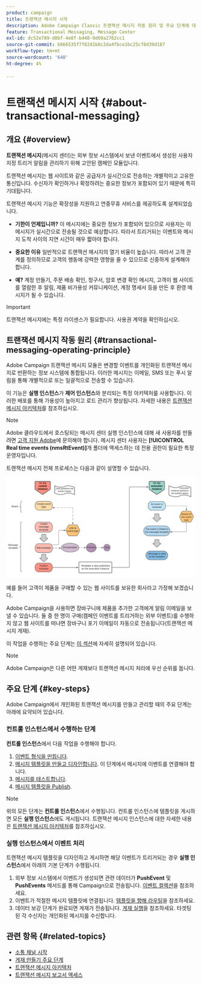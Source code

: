 ```yaml
---
product: campaign
title: 트랜잭션 메시지 시작
description: Adobe Campaign Classic 트랜잭션 메시지 작동 원리 및 주요 단계에 대해 자세히 알아보십시오
feature: Transactional Messaging, Message Center
exl-id: dc52e789-d0bf-4e8f-b448-9d69a2762cc1
source-git-commit: b666535f7f82d1b8c2da4fbce1bc25cf8d39d187
workflow-type: tm+mt
source-wordcount: '640'
ht-degree: 4%

---
```



# 트랜잭션 메시지 시작 {#about-transactional-messaging}



## 개요 {#overview}

**트랜잭션 메시지**(메시지 센터)는 외부 정보 시스템에서 보낸 이벤트에서 생성된 사용자 지정 트리거 알림을 관리하기 위해 고안된 캠페인 모듈입니다.

트랜잭션 메시지는 웹 사이트와 같은 공급자가 실시간으로 전송하는 개별적이고 고유한 통신입니다. 수신자가 확인하거나 확정하려는 중요한 정보가 포함되어 있기 때문에 특히 기대됩니다.

트랜잭션 메시지 기능은 확장성을 지원하고 연중무휴 서비스를 제공하도록 설계되었습니다.

* **기한이 언제입니까?** 이 메시지에는 중요한 정보가 포함되어 있으므로 사용자는 이 메시지가 실시간으로 전송될 것으로 예상합니다. 따라서 트리거되는 이벤트와 메시지 도착 사이의 지연 시간이 매우 짧아야 합니다.

* **중요한 이유** 일반적으로 트랜잭션 메시지의 열기 비율이 높습니다. 따라서 고객 관계를 정의하므로 고객의 행동에 강력한 영향을 줄 수 있으므로 신중하게 설계해야 합니다.

* **예?** 계정 만들기, 주문 배송 확인, 청구서, 암호 변경 확인 메시지, 고객이 웹 사이트를 열람한 후 알림, 제품 비가용성 커뮤니케이션, 계정 명세서 등을 만든 후 환영 메시지가 될 수 있습니다.

>[!IMPORTANT]
>
>트랜잭션 메시지에는 특정 라이센스가 필요합니다. 사용권 계약을 확인하십시오.

<!--Before starting with transactional messaging, make sure you read the corresponding [best practices and limitations]().-->

## 트랜잭션 메시지 작동 원리 {#transactional-messaging-operating-principle}

Adobe Campaign 트랜잭션 메시지 모듈은 변경할 이벤트를 개인화된 트랜잭션 메시지로 반환하는 정보 시스템에 통합됩니다. 이러한 메시지는 이메일, SMS 또는 푸시 알림을 통해 개별적으로 또는 일괄적으로 전송할 수 있습니다.

이 기능은 **실행 인스턴스**&#x200B;가 **제어 인스턴스**&#x200B;와 분리되는 특정 아키텍처를 사용합니다. 이러한 배포를 통해 가용성이 높아지고 로드 관리가 향상됩니다. 자세한 내용은 [트랜잭션 메시지 아키텍처](../../message-center/using/transactional-messaging-architecture.md)를 참조하십시오.

>[!NOTE]
>
>Adobe 클라우드에서 호스팅되는 메시지 센터 실행 인스턴스에 대해 새 사용자를 만들려면 [고객 지원 Adobe](https://helpx.adobe.com/kr/enterprise/admin-guide.html/enterprise/using/support-for-experience-cloud.ug.html)에 문의해야 합니다. 메시지 센터 사용자는 **[!UICONTROL Real time events (nmsRtEvent)]**&#x200B;개 폴더에 액세스하는 데 전용 권한이 필요한 특정 운영자입니다.

트랜잭션 메시지 전체 프로세스는 다음과 같이 설명할 수 있습니다.

![](assets/transactional-msg-overview.png)

예를 들어 고객이 제품을 구매할 수 있는 웹 사이트를 보유한 회사라고 가정해 보겠습니다.

Adobe Campaign을 사용하면 장바구니에 제품을 추가한 고객에게 알림 이메일을 보낼 수 있습니다. 둘 중 한 명이 구매(캠페인 이벤트를 트리거하는 외부 이벤트)를 수행하지 않고 웹 사이트를 떠나면 장바구니 포기 이메일이 자동으로 전송됩니다(트랜잭션 메시지 게재).

이 작업을 수행하는 주요 단계는 [이 섹션](#key-steps)에 자세히 설명되어 있습니다.

>[!NOTE]
>
>Adobe Campaign은 다른 어떤 게재보다 트랜잭션 메시지 처리에 우선 순위를 둡니다.

## 주요 단계 {#key-steps}

Adobe Campaign에서 개인화된 트랜잭션 메시지를 만들고 관리할 때의 주요 단계는 아래에 요약되어 있습니다.

### 컨트롤 인스턴스에서 수행하는 단계

**컨트롤 인스턴스**&#x200B;에서 다음 작업을 수행해야 합니다.

1. [이벤트 형식을 만듭니다](../../message-center/using/creating-event-types.md).
1. [메시지 템플릿을 만들고 디자인합니다](../../message-center/using/creating-the-message-template.md). 이 단계에서 메시지에 이벤트를 연결해야 합니다.
1. [메시지를 테스트합니다](../../message-center/using/testing-message-templates.md).
1. [메시지 템플릿을 Publish](../../message-center/using/publishing-message-templates.md).

>[!NOTE]
>
>위의 모든 단계는 **컨트롤 인스턴스**&#x200B;에서 수행됩니다. 컨트롤 인스턴스에 템플릿을 게시하면 모든 **실행 인스턴스**&#x200B;에도 게시됩니다. 트랜잭션 메시지 인스턴스에 대한 자세한 내용은 [트랜잭션 메시지 아키텍처](../../message-center/using/transactional-messaging-architecture.md)를 참조하십시오.

### 실행 인스턴스에서 이벤트 처리

트랜잭션 메시지 템플릿을 디자인하고 게시하면 해당 이벤트가 트리거되는 경우 **실행 인스턴스**&#x200B;에서 아래의 기본 단계가 수행됩니다.

1. 외부 정보 시스템에서 이벤트가 생성되면 관련 데이터가 **PushEvent** 및 **PushEvents** 메서드를 통해 Campaign으로 전송됩니다. [이벤트 컬렉션](../../message-center/using/about-event-processing.md#event-collection)을 참조하세요.
1. 이벤트가 적절한 메시지 템플릿에 연결됩니다. [템플릿을 향해 라우팅](../../message-center/using/about-event-processing.md#routing-towards-a-template)을 참조하세요.
1. 데이터 보강 단계가 완료되면 게재가 전송됩니다. [게재 실행](../../message-center/using/delivery-execution.md)을 참조하세요. 타겟팅된 각 수신자는 개인화된 메시지를 수신합니다.

## 관련 항목 {#related-topics}

* [소통 채널 시작](../../delivery/using/communication-channels.md)
* [게재 만들기 주요 단계](../../delivery/using/steps-about-delivery-creation-steps.md)
* [트랜잭션 메시지 아키텍처](../../message-center/using/transactional-messaging-architecture.md)
* [트랜잭션 메시지 보고서 액세스](../../message-center/using/about-transactional-messaging-reports.md)
